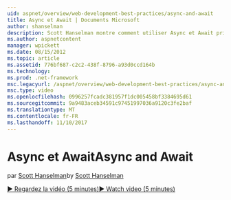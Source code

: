```yaml
---
uid: aspnet/overview/web-development-best-practices/async-and-await
title: Async et Await | Documents Microsoft
author: shanselman
description: Scott Hanselman montre comment utiliser Async et Await prise en charge dans ASP.NET 4.5.
ms.author: aspnetcontent
manager: wpickett
ms.date: 08/15/2012
ms.topic: article
ms.assetid: 776bf687-c2c2-438f-8796-a93d0ccd164b
ms.technology: 
ms.prod: .net-framework
msc.legacyurl: /aspnet/overview/web-development-best-practices/async-and-await
msc.type: video
ms.openlocfilehash: 0996257fcadc381957f1dc005458bf3384695d61
ms.sourcegitcommit: 9a9483aceb34591c97451997036a9120c3fe2baf
ms.translationtype: MT
ms.contentlocale: fr-FR
ms.lasthandoff: 11/10/2017
---
```

<a name="async-and-await"></a><span data-ttu-id="fa487-103">Async et Await</span><span class="sxs-lookup"><span data-stu-id="fa487-103">Async and Await</span></span>
====================
<span data-ttu-id="fa487-104">par [Scott Hanselman](https://github.com/shanselman)</span><span class="sxs-lookup"><span data-stu-id="fa487-104">by [Scott Hanselman](https://github.com/shanselman)</span></span>

[<span data-ttu-id="fa487-105">&#9654; Regardez la vidéo (5 minutes)</span><span class="sxs-lookup"><span data-stu-id="fa487-105">&#9654; Watch video (5 minutes)</span></span>](https://channel9.msdn.com/Blogs/ASP-NET-Site-Videos/async-and-await)
